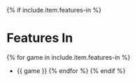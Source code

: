 {% if include.item.features-in %}
# Features In
{% for game in include.item.features-in %}
  * {{ game }}
{% endfor %}
{% endif %}